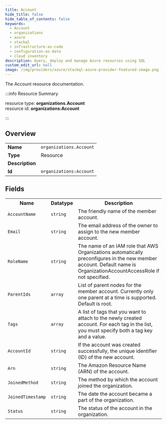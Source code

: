 ```yaml
---
title: Account
hide_title: false
hide_table_of_contents: false
keywords:
  - Account
  - organizations
  - azure
  - stackql
  - infrastructure-as-code
  - configuration-as-data
  - cloud inventory
description: Query, deploy and manage Azure resources using SQL
custom_edit_url: null
image: /img/providers/azure/stackql-azure-provider-featured-image.png
---
```

The Account resource documentation.

:::info Resource Summary

<div class="row">
<div class="providerDocColumn">
<span>resource type:&nbsp;<b>organizations.Account</b></span><br />
<span>resource id:&nbsp;<b>organizations:Account</b></span><br />
</div>
</div>

:::

## Overview
<table><tbody>
<tr><td><b>Name</b></td><td><code>organizations.Account</code></td></tr>
<tr><td><b>Type</b></td><td>Resource</td></tr>
<tr><td><b>Description</b></td><td></td></tr>
<tr><td><b>Id</b></td><td><code>organizations:Account</code></td></tr>
</tbody></table>

## Fields
<table><tbody>
<tr><th>Name</th><th>Datatype</th><th>Description</th></tr>
<tr><td><code>AccountName</code></td><td><code>string</code></td><td>The friendly name of the member account.</td></tr><tr><td><code>Email</code></td><td><code>string</code></td><td>The email address of the owner to assign to the new member account.</td></tr><tr><td><code>RoleName</code></td><td><code>string</code></td><td>The name of an IAM role that AWS Organizations automatically preconfigures in the new member account. Default name is OrganizationAccountAccessRole if not specified.</td></tr><tr><td><code>ParentIds</code></td><td><code>array</code></td><td>List of parent nodes for the member account. Currently only one parent at a time is supported. Default is root.</td></tr><tr><td><code>Tags</code></td><td><code>array</code></td><td>A list of tags that you want to attach to the newly created account. For each tag in the list, you must specify both a tag key and a value.</td></tr><tr><td><code>AccountId</code></td><td><code>string</code></td><td>If the account was created successfully, the unique identifier (ID) of the new account.</td></tr><tr><td><code>Arn</code></td><td><code>string</code></td><td>The Amazon Resource Name (ARN) of the account.</td></tr><tr><td><code>JoinedMethod</code></td><td><code>string</code></td><td>The method by which the account joined the organization.</td></tr><tr><td><code>JoinedTimestamp</code></td><td><code>string</code></td><td>The date the account became a part of the organization.</td></tr><tr><td><code>Status</code></td><td><code>string</code></td><td>The status of the account in the organization.</td></tr>
</tbody></table>